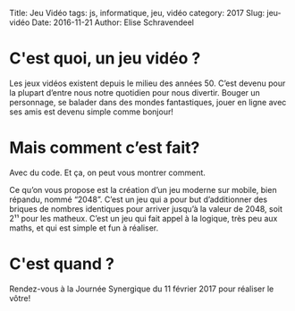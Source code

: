 Title: Jeu Vidéo
tags: js, informatique, jeu, vidéo
category: 2017
Slug: jeu-vidéo
Date: 2016-11-21
Author: Elise Schravendeel

# C'est quoi, un jeu vidéo ?
Les jeux vidéos existent depuis le milieu des années 50. C’est devenu pour la plupart d’entre
nous notre quotidien pour nous divertir. Bouger un personnage, se balader dans des mondes
fantastiques, jouer en ligne avec ses amis est devenu simple comme bonjour!

# Mais comment c’est fait?

Avec du code. Et ça, on peut vous montrer comment.  

Ce qu’on vous propose est la création d’un jeu moderne sur mobile, bien répandu, nommé “2048”.
C’est un jeu qui a pour but d’additionner des briques de nombres identiques pour arriver
jusqu’à la valeur de 2048, soit 2¹¹ pour les matheux. C’est un jeu qui fait appel à la logique,
très peu aux maths, et qui est simple et fun à réaliser.

# C'est quand ?

Rendez-vous à la Journée Synergique du 11 février 2017 pour réaliser le vôtre!
